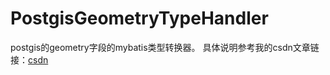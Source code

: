 # PostgisGeometryTypeHandler
postgis的geometry字段的mybatis类型转换器。
具体说明参考我的csdn文章链接：[csdn](https://blog.csdn.net/a030455/article/details/105968207)

